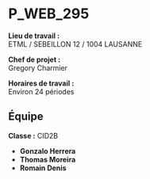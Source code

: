 # P_WEB_295

**Lieu de travail :**  
ETML / SEBEILLON 12 / 1004 LAUSANNE

**Chef de projet :**  
Gregory Charmier

**Horaires de travail :**  
Environ 24 périodes

## Équipe

**Classe :** CID2B

- **Gonzalo Herrera**
- **Thomas Moreira**
- **Romain Denis**
